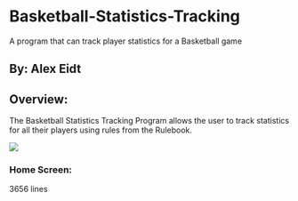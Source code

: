 # Basketball-Statistics-Tracking
A program that can track player statistics for a Basketball game

## By: Alex Eidt

## Overview:
The Basketball Statistics Tracking Program allows the user to track statistics for all their players
using rules from the Rulebook. 

![](Image/GetPlayersPanel.png)

### Home Screen:
 
3656 lines
